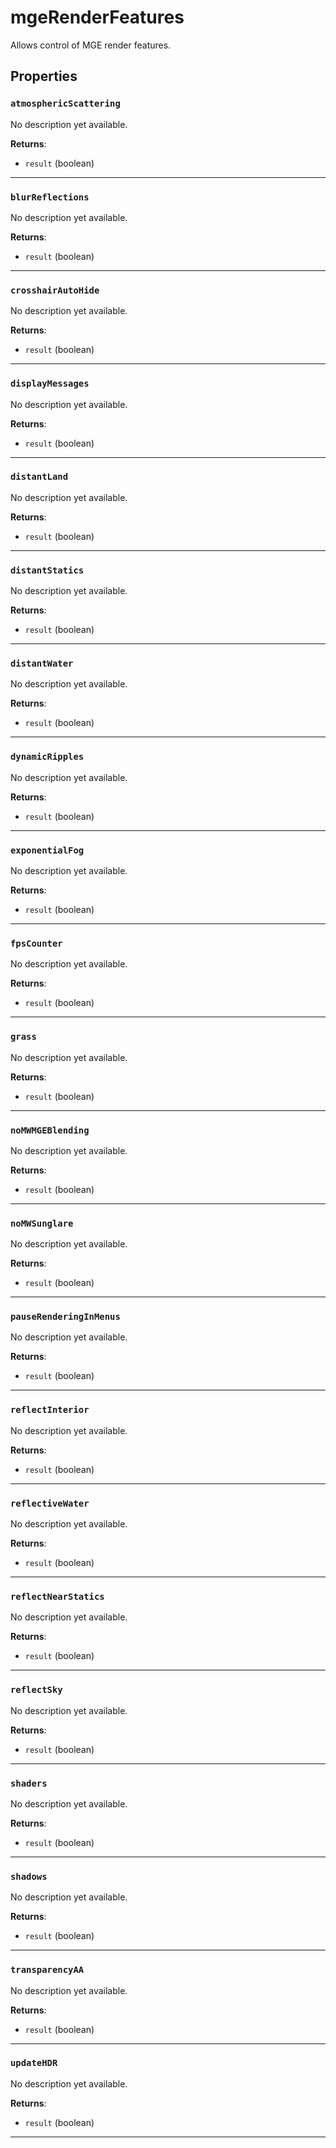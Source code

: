 <!---
	This file is autogenerated. Do not edit this file manually. Your changes will be ignored.
	More information: https://github.com/MWSE/MWSE/tree/master/docs
-->

# mgeRenderFeatures
<div class="search_terms" style="display: none">mgerenderfeatures</div>

Allows control of MGE render features.

## Properties

### `atmosphericScattering`
<div class="search_terms" style="display: none">atmosphericscattering</div>

No description yet available.

**Returns**:

* `result` (boolean)

***

### `blurReflections`
<div class="search_terms" style="display: none">blurreflections</div>

No description yet available.

**Returns**:

* `result` (boolean)

***

### `crosshairAutoHide`
<div class="search_terms" style="display: none">crosshairautohide</div>

No description yet available.

**Returns**:

* `result` (boolean)

***

### `displayMessages`
<div class="search_terms" style="display: none">displaymessages</div>

No description yet available.

**Returns**:

* `result` (boolean)

***

### `distantLand`
<div class="search_terms" style="display: none">distantland</div>

No description yet available.

**Returns**:

* `result` (boolean)

***

### `distantStatics`
<div class="search_terms" style="display: none">distantstatics</div>

No description yet available.

**Returns**:

* `result` (boolean)

***

### `distantWater`
<div class="search_terms" style="display: none">distantwater</div>

No description yet available.

**Returns**:

* `result` (boolean)

***

### `dynamicRipples`
<div class="search_terms" style="display: none">dynamicripples</div>

No description yet available.

**Returns**:

* `result` (boolean)

***

### `exponentialFog`
<div class="search_terms" style="display: none">exponentialfog</div>

No description yet available.

**Returns**:

* `result` (boolean)

***

### `fpsCounter`
<div class="search_terms" style="display: none">fpscounter</div>

No description yet available.

**Returns**:

* `result` (boolean)

***

### `grass`
<div class="search_terms" style="display: none">grass</div>

No description yet available.

**Returns**:

* `result` (boolean)

***

### `noMWMGEBlending`
<div class="search_terms" style="display: none">nomwmgeblending</div>

No description yet available.

**Returns**:

* `result` (boolean)

***

### `noMWSunglare`
<div class="search_terms" style="display: none">nomwsunglare</div>

No description yet available.

**Returns**:

* `result` (boolean)

***

### `pauseRenderingInMenus`
<div class="search_terms" style="display: none">pauserenderinginmenus</div>

No description yet available.

**Returns**:

* `result` (boolean)

***

### `reflectInterior`
<div class="search_terms" style="display: none">reflectinterior</div>

No description yet available.

**Returns**:

* `result` (boolean)

***

### `reflectiveWater`
<div class="search_terms" style="display: none">reflectivewater</div>

No description yet available.

**Returns**:

* `result` (boolean)

***

### `reflectNearStatics`
<div class="search_terms" style="display: none">reflectnearstatics</div>

No description yet available.

**Returns**:

* `result` (boolean)

***

### `reflectSky`
<div class="search_terms" style="display: none">reflectsky</div>

No description yet available.

**Returns**:

* `result` (boolean)

***

### `shaders`
<div class="search_terms" style="display: none">shaders</div>

No description yet available.

**Returns**:

* `result` (boolean)

***

### `shadows`
<div class="search_terms" style="display: none">shadows</div>

No description yet available.

**Returns**:

* `result` (boolean)

***

### `transparencyAA`
<div class="search_terms" style="display: none">transparencyaa</div>

No description yet available.

**Returns**:

* `result` (boolean)

***

### `updateHDR`
<div class="search_terms" style="display: none">updatehdr, hdr</div>

No description yet available.

**Returns**:

* `result` (boolean)

***

